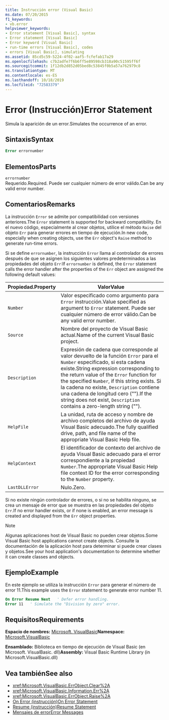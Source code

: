 ```yaml
---
title: Instrucción error (Visual Basic)
ms.date: 07/20/2015
f1_keywords:
- vb.error
helpviewer_keywords:
- Error statement [Visual Basic], syntax
- Error statement [Visual Basic]
- Error keyword [Visual Basic]
- run-time errors [Visual Basic], codes
- errors [Visual Basic], simulating
ms.assetid: 85cd5c59-5224-4f02-aaf5-fcfefab17a29
ms.openlocfilehash: c7b2adfe7f6b6ff5e89598cb318a90c51595ff6f
ms.sourcegitcommit: 1f12db2d852d05bed8c53845f0b5a57a762979c8
ms.translationtype: MT
ms.contentlocale: es-ES
ms.lasthandoff: 10/18/2019
ms.locfileid: "72583379"
---
```

# <a name="error-statement"></a><span data-ttu-id="6b290-102">Error (Instrucción)</span><span class="sxs-lookup"><span data-stu-id="6b290-102">Error Statement</span></span>
<span data-ttu-id="6b290-103">Simula la aparición de un error.</span><span class="sxs-lookup"><span data-stu-id="6b290-103">Simulates the occurrence of an error.</span></span>  
  
## <a name="syntax"></a><span data-ttu-id="6b290-104">Sintaxis</span><span class="sxs-lookup"><span data-stu-id="6b290-104">Syntax</span></span>  
  
```vb  
Error errornumber  
```  
  
## <a name="parts"></a><span data-ttu-id="6b290-105">Elementos</span><span class="sxs-lookup"><span data-stu-id="6b290-105">Parts</span></span>  
 `errornumber`  
 <span data-ttu-id="6b290-106">Requerido.</span><span class="sxs-lookup"><span data-stu-id="6b290-106">Required.</span></span> <span data-ttu-id="6b290-107">Puede ser cualquier número de error válido.</span><span class="sxs-lookup"><span data-stu-id="6b290-107">Can be any valid error number.</span></span>  
  
## <a name="remarks"></a><span data-ttu-id="6b290-108">Comentarios</span><span class="sxs-lookup"><span data-stu-id="6b290-108">Remarks</span></span>  
 <span data-ttu-id="6b290-109">La instrucción `Error` se admite por compatibilidad con versiones anteriores.</span><span class="sxs-lookup"><span data-stu-id="6b290-109">The `Error` statement is supported for backward compatibility.</span></span> <span data-ttu-id="6b290-110">En el nuevo código, especialmente al crear objetos, utilice el método `Raise` del objeto `Err` para generar errores en tiempo de ejecución.</span><span class="sxs-lookup"><span data-stu-id="6b290-110">In new code, especially when creating objects, use the `Err` object's `Raise` method to generate run-time errors.</span></span>  
  
 <span data-ttu-id="6b290-111">Si se define `errornumber`, la instrucción `Error` llama al controlador de errores después de que se asignen los siguientes valores predeterminados a las propiedades del objeto `Err`:</span><span class="sxs-lookup"><span data-stu-id="6b290-111">If `errornumber` is defined, the `Error` statement calls the error handler after the properties of the `Err` object are assigned the following default values:</span></span>  
  
|<span data-ttu-id="6b290-112">Propiedad.</span><span class="sxs-lookup"><span data-stu-id="6b290-112">Property</span></span>|<span data-ttu-id="6b290-113">Valor</span><span class="sxs-lookup"><span data-stu-id="6b290-113">Value</span></span>|  
|--------------|-----------|  
|`Number`|<span data-ttu-id="6b290-114">Valor especificado como argumento para `Error` instrucción.</span><span class="sxs-lookup"><span data-stu-id="6b290-114">Value specified as argument to `Error` statement.</span></span> <span data-ttu-id="6b290-115">Puede ser cualquier número de error válido.</span><span class="sxs-lookup"><span data-stu-id="6b290-115">Can be any valid error number.</span></span>|  
|`Source`|<span data-ttu-id="6b290-116">Nombre del proyecto de Visual Basic actual.</span><span class="sxs-lookup"><span data-stu-id="6b290-116">Name of the current Visual Basic project.</span></span>|  
|`Description`|<span data-ttu-id="6b290-117">Expresión de cadena que corresponde al valor devuelto de la función `Error` para el `Number` especificado, si esta cadena existe.</span><span class="sxs-lookup"><span data-stu-id="6b290-117">String expression corresponding to the return value of the `Error` function for the specified `Number`, if this string exists.</span></span> <span data-ttu-id="6b290-118">Si la cadena no existe, `Description` contiene una cadena de longitud cero ("").</span><span class="sxs-lookup"><span data-stu-id="6b290-118">If the string does not exist, `Description` contains a zero-length string ("").</span></span>|  
|`HelpFile`|<span data-ttu-id="6b290-119">La unidad, ruta de acceso y nombre de archivo completos del archivo de ayuda Visual Basic adecuado.</span><span class="sxs-lookup"><span data-stu-id="6b290-119">The fully qualified drive, path, and file name of the appropriate Visual Basic Help file.</span></span>|  
|`HelpContext`|<span data-ttu-id="6b290-120">El identificador de contexto del archivo de ayuda Visual Basic adecuado para el error correspondiente a la propiedad `Number`.</span><span class="sxs-lookup"><span data-stu-id="6b290-120">The appropriate Visual Basic Help file context ID for the error corresponding to the `Number` property.</span></span>|  
|`LastDLLError`|<span data-ttu-id="6b290-121">Nulo.</span><span class="sxs-lookup"><span data-stu-id="6b290-121">Zero.</span></span>|  
  
 <span data-ttu-id="6b290-122">Si no existe ningún controlador de errores, o si no se habilita ninguno, se crea un mensaje de error que se muestra en las propiedades del objeto `Err`.</span><span class="sxs-lookup"><span data-stu-id="6b290-122">If no error handler exists, or if none is enabled, an error message is created and displayed from the `Err` object properties.</span></span>  
  
> [!NOTE]
> <span data-ttu-id="6b290-123">Algunas aplicaciones host de Visual Basic no pueden crear objetos.</span><span class="sxs-lookup"><span data-stu-id="6b290-123">Some Visual Basic host applications cannot create objects.</span></span> <span data-ttu-id="6b290-124">Consulte la documentación de la aplicación host para determinar si puede crear clases y objetos.</span><span class="sxs-lookup"><span data-stu-id="6b290-124">See your host application's documentation to determine whether it can create classes and objects.</span></span>  
  
## <a name="example"></a><span data-ttu-id="6b290-125">Ejemplo</span><span class="sxs-lookup"><span data-stu-id="6b290-125">Example</span></span>  
 <span data-ttu-id="6b290-126">En este ejemplo se utiliza la instrucción `Error` para generar el número de error 11.</span><span class="sxs-lookup"><span data-stu-id="6b290-126">This example uses the `Error` statement to generate error number 11.</span></span>  
  
```vb  
On Error Resume Next   ' Defer error handling.  
Error 11   ' Simulate the "Division by zero" error.  
```  
  
## <a name="requirements"></a><span data-ttu-id="6b290-127">Requisitos</span><span class="sxs-lookup"><span data-stu-id="6b290-127">Requirements</span></span>  
 <span data-ttu-id="6b290-128">**Espacio de nombres:** [Microsoft. VisualBasic](../../../visual-basic/language-reference/runtime-library-members.md)</span><span class="sxs-lookup"><span data-stu-id="6b290-128">**Namespace:** [Microsoft.VisualBasic](../../../visual-basic/language-reference/runtime-library-members.md)</span></span>  
  
 <span data-ttu-id="6b290-129">**Ensamblado:** Biblioteca en tiempo de ejecución de Visual Basic (en Microsoft. VisualBasic. dll)</span><span class="sxs-lookup"><span data-stu-id="6b290-129">**Assembly:** Visual Basic Runtime Library (in Microsoft.VisualBasic.dll)</span></span>  
  
## <a name="see-also"></a><span data-ttu-id="6b290-130">Vea también</span><span class="sxs-lookup"><span data-stu-id="6b290-130">See also</span></span>

- <xref:Microsoft.VisualBasic.ErrObject.Clear%2A>
- <xref:Microsoft.VisualBasic.Information.Err%2A>
- <xref:Microsoft.VisualBasic.ErrObject.Raise%2A>
- [<span data-ttu-id="6b290-131">On Error (instrucción)</span><span class="sxs-lookup"><span data-stu-id="6b290-131">On Error Statement</span></span>](../../../visual-basic/language-reference/statements/on-error-statement.md)
- [<span data-ttu-id="6b290-132">Resume (instrucción)</span><span class="sxs-lookup"><span data-stu-id="6b290-132">Resume Statement</span></span>](../../../visual-basic/language-reference/statements/resume-statement.md)
- [<span data-ttu-id="6b290-133">Mensajes de error</span><span class="sxs-lookup"><span data-stu-id="6b290-133">Error Messages</span></span>](../../../visual-basic/language-reference/error-messages/index.md)
